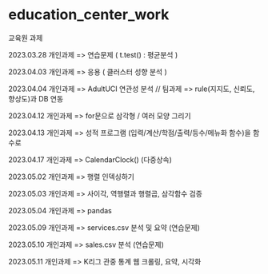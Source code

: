 # education_center_work
교육원 과제

2023.03.28 개인과제 => 연습문제 ( t.test() : 평균분석 )

2023.04.03 개인과제 => 응용 ( 클러스터 성향 분석 )

2023.04.04 개인과제 => AdultUCI 연관성 분석 // 팀과제  => rule(지지도, 신뢰도, 향상도)과 DB 연동

2023.04.12 개인과제 => for문으로 삼각형 / 여러 모양 그리기

2023.04.13 개인과제 => 성적 프로그램 (입력/계산/학점/출력/등수/메뉴화 함수)을 함수로

2023.04.17 개인과제 => CalendarClock() (다중상속)

2023.05.02 개인과제 => 행렬 인덱싱하기

2023.05.03 개인과제 => 사이각, 역행렬과 행렬곱, 삼각함수 검증

2023.05.04 개인과제 => pandas

2023.05.09 개인과제 => services.csv 분석 및 요약 (연습문제)

2023.05.10 개인과제 => sales.csv 분석 (연습문제)

2023.05.11 개인과제 => K리그 관중 통계 웹 크롤링, 요약, 시각화
